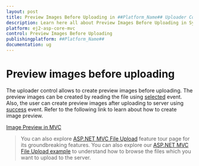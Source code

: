 ```yaml
---
layout: post
title: Preview Images Before Uploading in ##Platform_Name## Uploader Component
description: Learn here all about Preview Images Before Uploading in Syncfusion ##Platform_Name## Uploader component of Syncfusion Essential JS 2 and more.
platform: ej2-asp-core-mvc
control: Preview Images Before Uploading
publishingplatform: ##Platform_Name##
documentation: ug
---
```



# Preview images before uploading

The uploader control allows to create preview images before uploading. The preview images can be created by reading the file using [selected](https://help.syncfusion.com/cr/aspnetcore-js2/Syncfusion.EJ2.Inputs.Uploader.html#Syncfusion_EJ2_Inputs_Uploader_Selected) event. Also, the user can create preview images after uploading to server using [success](https://help.syncfusion.com/cr/aspnetcore-js2/Syncfusion.EJ2.Inputs.Uploader.html#Syncfusion_EJ2_Inputs_Uploader_Success) event. Refer to the following link to learn about how to create image preview.

[Image Preview in MVC](https://aspnetmvc.syncfusion.com/Uploader/ImagePreview#/material)

> You can also explore [ASP.NET MVC File Upload](https://www.syncfusion.com/aspnet-mvc-ui-controls/file-upload) feature tour page for its groundbreaking features. You can also explore our [ASP.NET MVC File Upload example](https://ej2.syncfusion.com/aspnetmvc/Uploader/DefaultFunctionalities#/material) to understand how to browse the files which you want to upload to the server.